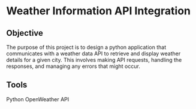 # Weather Information API Integration

## Objective
The purpose of this project is to design a python application that communicates with a weather data API to retrieve and display weather details for a given city. This involves making API requests, handling the responses, and managing any errors that might occur.

## Tools
Python
OpenWeather API
